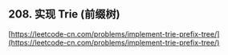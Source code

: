**208. 实现 Trie (前缀树)**  
---
[https://leetcode-cn.com/problems/implement-trie-prefix-tree/](https://leetcode-cn.com/problems/implement-trie-prefix-tree/)  

